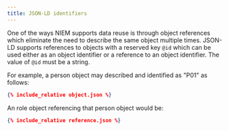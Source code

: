 ```yaml
---
title: JSON-LD identifiers
---
```


One of the ways NIEM supports data reuse is through object references which eliminate
the need to describe the same object multiple times. JSON-LD supports references
to objects with a reserved key `@id` which can be used either as an object identifier
or a reference to an object identifier.  The value of `@id` must be a string.

For example, a person object may described and identified as "P01" as follows:

```json
{% include_relative object.json %}
```

An role object referencing that person object would be:

```json
{% include_relative reference.json %}
```
